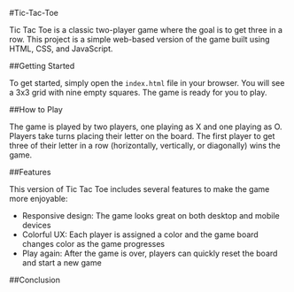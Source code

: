 
#Tic-Tac-Toe

Tic Tac Toe is a classic two-player game where the goal is to get three in a row. This project is a simple web-based version of the game built using HTML, CSS, and JavaScript.

##Getting Started

To get started, simply open the `index.html` file in your browser. You will see a 3x3 grid with nine empty squares. The game is ready for you to play.

##How to Play

The game is played by two players, one playing as X and one playing as O. Players take turns placing their letter on the board. The first player to get three of their letter in a row (horizontally, vertically, or diagonally) wins the game.

##Features

This version of Tic Tac Toe includes several features to make the game more enjoyable:

- Responsive design: The game looks great on both desktop and mobile devices
- Colorful UX: Each player is assigned a color and the game board changes color as the game progresses
- Play again: After the game is over, players can quickly reset the board and start a new game

##Conclusion